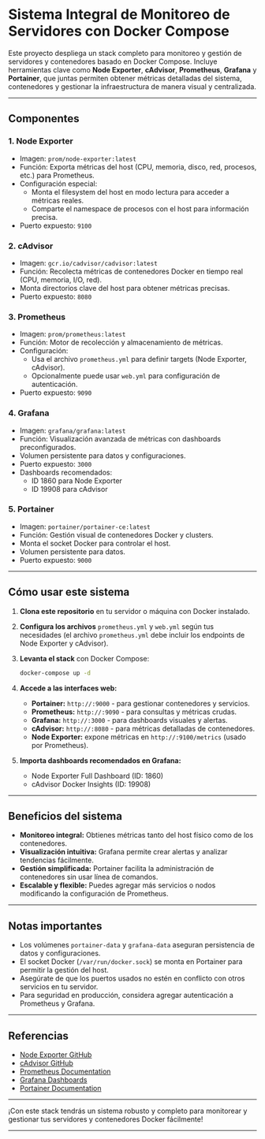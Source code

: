 # Sistema Integral de Monitoreo de Servidores con Docker Compose

Este proyecto despliega un stack completo para monitoreo y gestión de servidores y contenedores basado en Docker Compose. Incluye herramientas clave como **Node Exporter**, **cAdvisor**, **Prometheus**, **Grafana** y **Portainer**, que juntas permiten obtener métricas detalladas del sistema, contenedores y gestionar la infraestructura de manera visual y centralizada.

---

## Componentes

### 1. Node Exporter
- Imagen: `prom/node-exporter:latest`
- Función: Exporta métricas del host (CPU, memoria, disco, red, procesos, etc.) para Prometheus.
- Configuración especial:
  - Monta el filesystem del host en modo lectura para acceder a métricas reales.
  - Comparte el namespace de procesos con el host para información precisa.
- Puerto expuesto: `9100`

### 2. cAdvisor
- Imagen: `gcr.io/cadvisor/cadvisor:latest`
- Función: Recolecta métricas de contenedores Docker en tiempo real (CPU, memoria, I/O, red).
- Monta directorios clave del host para obtener métricas precisas.
- Puerto expuesto: `8080`

### 3. Prometheus
- Imagen: `prom/prometheus:latest`
- Función: Motor de recolección y almacenamiento de métricas.
- Configuración:
  - Usa el archivo `prometheus.yml` para definir targets (Node Exporter, cAdvisor).
  - Opcionalmente puede usar `web.yml` para configuración de autenticación.
- Puerto expuesto: `9090`

### 4. Grafana
- Imagen: `grafana/grafana:latest`
- Función: Visualización avanzada de métricas con dashboards preconfigurados.
- Volumen persistente para datos y configuraciones.
- Puerto expuesto: `3000`
- Dashboards recomendados:
  - ID 1860 para Node Exporter
  - ID 19908 para cAdvisor

### 5. Portainer
- Imagen: `portainer/portainer-ce:latest`
- Función: Gestión visual de contenedores Docker y clusters.
- Monta el socket Docker para controlar el host.
- Volumen persistente para datos.
- Puerto expuesto: `9000`

---

## Cómo usar este sistema

1. **Clona este repositorio** en tu servidor o máquina con Docker instalado.

2. **Configura los archivos** `prometheus.yml` y `web.yml` según tus necesidades (el archivo `prometheus.yml` debe incluir los endpoints de Node Exporter y cAdvisor).

3. **Levanta el stack** con Docker Compose:

   ```bash
   docker-compose up -d
   ```

4. **Accede a las interfaces web:**

   - **Portainer:** `http://:9000` - para gestionar contenedores y servicios.
   - **Prometheus:** `http://:9090` - para consultas y métricas crudas.
   - **Grafana:** `http://:3000` - para dashboards visuales y alertas.
   - **cAdvisor:** `http://:8080` - para métricas detalladas de contenedores.
   - **Node Exporter:** expone métricas en `http://:9100/metrics` (usado por Prometheus).

5. **Importa dashboards recomendados en Grafana:**

   - Node Exporter Full Dashboard (ID: 1860)
   - cAdvisor Docker Insights (ID: 19908)

---

## Beneficios del sistema

- **Monitoreo integral:** Obtienes métricas tanto del host físico como de los contenedores.
- **Visualización intuitiva:** Grafana permite crear alertas y analizar tendencias fácilmente.
- **Gestión simplificada:** Portainer facilita la administración de contenedores sin usar línea de comandos.
- **Escalable y flexible:** Puedes agregar más servicios o nodos modificando la configuración de Prometheus.

---

## Notas importantes

- Los volúmenes `portainer-data` y `grafana-data` aseguran persistencia de datos y configuraciones.
- El socket Docker (`/var/run/docker.sock`) se monta en Portainer para permitir la gestión del host.
- Asegúrate de que los puertos usados no estén en conflicto con otros servicios en tu servidor.
- Para seguridad en producción, considera agregar autenticación a Prometheus y Grafana.

---

## Referencias

- [Node Exporter GitHub](https://github.com/prometheus/node_exporter)
- [cAdvisor GitHub](https://github.com/google/cadvisor)
- [Prometheus Documentation](https://prometheus.io/docs/)
- [Grafana Dashboards](https://grafana.com/grafana/dashboards)
- [Portainer Documentation](https://docs.portainer.io/)

---

¡Con este stack tendrás un sistema robusto y completo para monitorear y gestionar tus servidores y contenedores Docker fácilmente!

---

